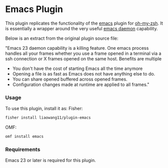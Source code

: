 # Emacs Plugin

This plugin replicates the functionality of the [emacs](https://www.gnu.org/software/emacs/) plugin for [oh-my-zsh](http://ohmyz.sh/).
It is essentially a wrapper around the very useful [emacs daemon](http://www.emacswiki.org/emacs/EmacsAsDaemon) capability.

Below is an extract from the original plugin source file:

"Emacs 23 daemon capability is a killing feature.
One emacs process handles all your frames whether
you use a frame opened in a terminal via a ssh connection or X frames
opened on the same host.
Benefits are multiple

  * You don't have the cost of starting Emacs all the time anymore
  * Opening a file is as fast as Emacs does not have anything else to do.
  * You can share opened buffered across opened frames.
  * Configuration changes made at runtime are applied to all frames."


### Usage

To use this plugin, install it as:
Fisher:

``` bash
fisher install liaowang11/plugin-emacs
```

OMF: 
```bash
omf install emacs
```

### Requirements

Emacs 23 or later is required for this plugin.
